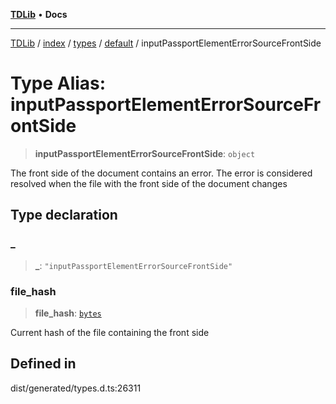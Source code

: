 [**TDLib**](../../../../../../README.md) • **Docs**

***

[TDLib](../../../../../../modules.md) / [index](../../../../../README.md) / [types](../../../README.md) / [default](../README.md) / inputPassportElementErrorSourceFrontSide

# Type Alias: inputPassportElementErrorSourceFrontSide

> **inputPassportElementErrorSourceFrontSide**: `object`

The front side of the document contains an error. The error is considered resolved when the file with the front side of the document changes

## Type declaration

### \_

> **\_**: `"inputPassportElementErrorSourceFrontSide"`

### file\_hash

> **file\_hash**: [`bytes`](bytes.md)

Current hash of the file containing the front side

## Defined in

dist/generated/types.d.ts:26311
